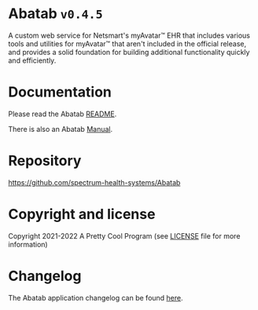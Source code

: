 ﻿# Abatab `v0.4.5`

A custom web service for Netsmart's myAvatar™ EHR that includes various tools and utilities for myAvatar™ that aren't included in the official release, and provides a solid foundation for building additional functionality quickly and efficiently.

# Documentation

Please read the Abatab [README][CURRENT-BRANCH-URL].

There is also an Abatab [Manual][MANUAL].

# Repository

https://github.com/spectrum-health-systems/Abatab

# Copyright and license

Copyright 2021-2022 A Pretty Cool Program (see [LICENSE][REPOSITORY-LICENSE-URL] file for more information)

# Changelog

The Abatab application changelog can be found [here][CHANGELOG].

<!-- REFERENCE LINKS -->

<!-- REPOSITORY LICENSE -->
[REPOSITORY-LICENSE-URL]: https://www.apache.org/licenses/LICENSE-2.0
[CURRENT-BRANCH-URL]: ../../README.md

<!-- DOCUMENTATION LINKS -->
[CHANGELOG]: ../../Documentation/CHANGELOG.md
[MANUAL]: ../../Documentation/Manual/Manual.md